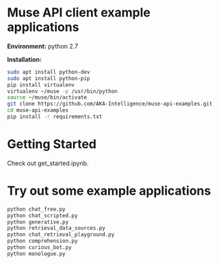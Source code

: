 # Muse API client example applications

**Environment:** python 2.7

**Installation:**

```bash
sudo apt install python-dev
sudo apt install python-pip
pip install virtualenv
virtualenv ~/muse -p /usr/bin/python
source ~/muse/bin/activate
git clone https://github.com/AKA-Intelligence/muse-api-examples.git
cd muse-api-examples
pip install -r requirements.txt
```

# Getting Started

Check out get_started.ipynb.

# Try out some example applications

```bash
python chat_free.py
python chat_scripted.py
python generative.py
python retrieval_data_sources.py
python chat_retrieval_playground.py
python comprehension.py
python curious_bot.py
python monologue.py
```